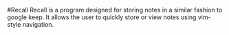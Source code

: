 #Recall
Recall is a program designed for storing notes in a similar fashion to google keep. It allows the user to quickly store or view notes using vim-style navigation.
